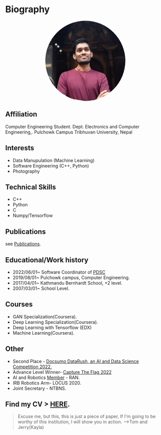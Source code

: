 # Biography




<img src="/rockerritesh.jpeg" alt="Sumit_Yadav"> <style>
        img{
        display: block;
        margin-left: auto;
        margin-right: auto;
        border-radius: 80%;
        text-align:center;
        width:50%
        }
</style>

## Affiliation

Computer Engineering Student.
Dept. Electronics and Computer Engineering,.
Pulchowk Campus
Tribhuvan University, Nepal

## Interests

- Data Manupulation (Machine Learning)
- Software Engineering (C++, Python)
- Photography

## Technical Skills

- C++
- Python
- C
- Numpy/Tensorflow


## Publications

see [Publications](/posts).

## Educational/Work history

- 2022/06/01~ Software Coordinator of [PDSC](pdscnepal.org)
- 2019/08/01~ Pulchowk campus, Computer Engineering.
- 2017/04/01~ Kathmandu Bernhardt School, +2 level.
- 2007/03/01~ School Level.

## Courses

- GAN Specialization(Coursera).
- Deep Learning Specialization(Coursera).
- Deep Learning with Tensorflow (EDX)
- Machine Learning(Coursera).

## Other

- Second Place - [Docsumo DataRush, an AI and Data Science Competition 2022.](https://www.facebook.com/locus.data.rush/photos/pcb.117726577459745/117726310793105/)
- Advance Level Winner- [Capture The Flag 2022](https://www.facebook.com/locus.ioe/photos/a.202948823208958/1667487916755034/)
- AI and Robotics [Member](/rockerriteshrancard.jpg) - RAN.
- IRB Robotics Arm- LOCUS 2020.
- Joint Secretary - NTBNS.

## Find my CV > [HERE](/cv.pdf).
> Excuse me, but this, this is just a piece of paper, If I'm going to be worthy of this institution, I will show you in action. -->Tom and Jerry(Kayla)


